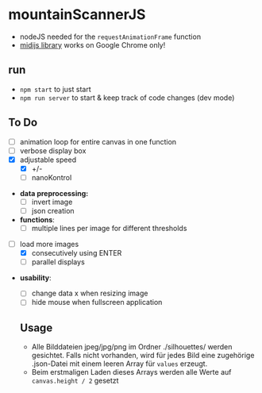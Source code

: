 # mountainScannerJS

- nodeJS needed for the `requestAnimationFrame` function
- [midijs library](https://webmidijs.org/docs/) works on Google Chrome only!

## run

- `npm start` to just start
- `npm run server` to start & keep track of code changes (dev mode)

## To Do

- [ ] animation loop for entire canvas in one function
- [ ] verbose display box
- [x] adjustable speed
  - [x] +/-
  - [ ] nanoKontrol
- **data preprocessing:**
  - [ ] invert image
  - [ ] json creation
- **functions**:
  - [ ] multiple lines per image for different thresholds
- [ ] load more images
  - [x] consecutively using ENTER
  - [ ] parallel displays
- **usability**:
  - [ ] change data x when resizing image
  - [ ] hide mouse when fullscreen application

  ## Usage

  - Alle Bilddateien jpeg/jpg/png im Ordner ./silhouettes/ werden gesichtet. Falls nicht vorhanden, wird für jedes Bild eine zugehörige .json-Datei mit einem leeren Array für `values` erzeugt.
  - Beim erstmaligen Laden dieses Arrays werden alle Werte auf `canvas.height / 2` gesetzt